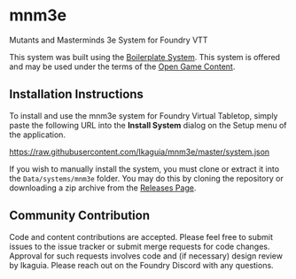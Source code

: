 # mnm3e
 Mutants and Masterminds 3e System for Foundry VTT

This system was built using the [Boilerplate System](https://gitlab.com/asacolips-projects/foundry-mods/boilerplate/).
This system is offered and may be used under the terms of the [Open Game Content](https://www.d20herosrd.com/).

## Installation Instructions

To install and use the mnm3e system for Foundry Virtual Tabletop, simply paste the following URL into the 
**Install System** dialog on the Setup menu of the application.

https://raw.githubusercontent.com/Ikaguia/mnm3e/master/system.json

If you wish to manually install the system, you must clone or extract it into the ``Data/systems/mnm3e`` folder. You
may do this by cloning the repository or downloading a zip archive from the
[Releases Page](https://github.com/Ikaguia/mnm3e/releases).

## Community Contribution

Code and content contributions are accepted. Please feel free to submit issues to the issue tracker or submit merge
requests for code changes. Approval for such requests involves code and (if necessary) design review by Ikaguia. Please
reach out on the Foundry Discord with any questions.
